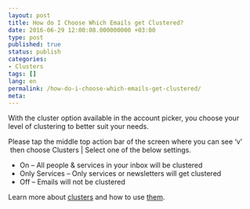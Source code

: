 ```yaml
---
layout: post
title: How do I Choose Which Emails get Clustered?
date: 2016-06-29 12:00:08.000000000 +03:00
type: post
published: true
status: publish
categories:
- Clusters
tags: []
lang: en
permalink: /how-do-i-choose-which-emails-get-clustered/
meta:
---
```


With the cluster option available in the account picker, you choose your level of clustering to better suit your needs.

Please tap the middle top action bar of the screen where you can see ‘v’  then choose Clusters \| Select one of the below settings.

* On – All people &amp; services in your inbox will be clustered
* Only Services – Only services or newsletters will get clustered
* Off – Emails will not be clustered

Learn more about [clusters](/what-are-clusters/) and how to use [them](/what-are-clusters/).